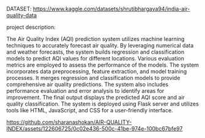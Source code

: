 DATASET: https://www.kaggle.com/datasets/shrutibhargava94/india-air-quality-data

project description: 

The Air Quality Index (AQI) prediction system utilizes machine learning techniques to accurately forecast air quality. By leveraging numerical data and weather forecasts, the system builds regression and classification models to predict AQI values for different locations. Various evaluation metrics are employed to assess the performance of the models. The system incorporates data preprocessing, feature extraction, and model training processes. It merges regression and classification models to provide comprehensive air quality predictions. The system also includes performance evaluation and error analysis to identify areas for improvement. The final output displays the predicted AQI score and air quality classification. The system is deployed using Flask server and utilizes tools like HTML, JavaScript, and CSS for a user-friendly interface.



https://github.com/sharanashokan/AIR-QUALITY-INDEX/assets/122606725/0c02e436-500c-41be-974e-100bc67bfe97


